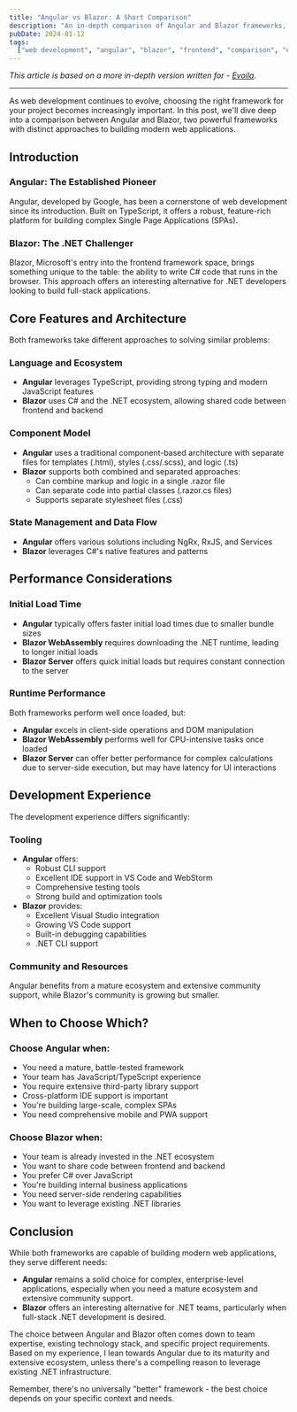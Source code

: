 ```yaml
---
title: "Angular vs Blazor: A Short Comparison"
description: "An in-depth comparison of Angular and Blazor frameworks, exploring their strengths, weaknesses, and best use cases to help you make an informed decision for your next project."
pubDate: 2024-01-12
tags:
  ["web development", "angular", "blazor", "frontend", "comparison", "evoila"]
---
```


_This article is based on a more in-depth version written for - [Evoila](https://www.evoila.com)._

---

As web development continues to evolve, choosing the right framework for your project becomes increasingly important. In this post, we'll dive deep into a comparison between Angular and Blazor, two powerful frameworks with distinct approaches to building modern web applications.

## Introduction

### Angular: The Established Pioneer

Angular, developed by Google, has been a cornerstone of web development since its introduction. Built on TypeScript, it offers a robust, feature-rich platform for building complex Single Page Applications (SPAs).

### Blazor: The .NET Challenger

Blazor, Microsoft's entry into the frontend framework space, brings something unique to the table: the ability to write C# code that runs in the browser. This approach offers an interesting alternative for .NET developers looking to build full-stack applications.

## Core Features and Architecture

Both frameworks take different approaches to solving similar problems:

### Language and Ecosystem

- **Angular** leverages TypeScript, providing strong typing and modern JavaScript features
- **Blazor** uses C# and the .NET ecosystem, allowing shared code between frontend and backend

### Component Model

- **Angular** uses a traditional component-based architecture with separate files for templates (.html), styles (.css/.scss), and logic (.ts)
- **Blazor** supports both combined and separated approaches:
  - Can combine markup and logic in a single .razor file
  - Can separate code into partial classes (.razor.cs files)
  - Supports separate stylesheet files (.css)

### State Management and Data Flow

- **Angular** offers various solutions including NgRx, RxJS, and Services
- **Blazor** leverages C#'s native features and patterns

## Performance Considerations

### Initial Load Time

- **Angular** typically offers faster initial load times due to smaller bundle sizes
- **Blazor WebAssembly** requires downloading the .NET runtime, leading to longer initial loads
- **Blazor Server** offers quick initial loads but requires constant connection to the server

### Runtime Performance

Both frameworks perform well once loaded, but:

- **Angular** excels in client-side operations and DOM manipulation
- **Blazor WebAssembly** performs well for CPU-intensive tasks once loaded
- **Blazor Server** can offer better performance for complex calculations due to server-side execution, but may have latency for UI interactions

## Development Experience

The development experience differs significantly:

### Tooling

- **Angular** offers:
  - Robust CLI support
  - Excellent IDE support in VS Code and WebStorm
  - Comprehensive testing tools
  - Strong build and optimization tools
- **Blazor** provides:
  - Excellent Visual Studio integration
  - Growing VS Code support
  - Built-in debugging capabilities
  - .NET CLI support

### Community and Resources

Angular benefits from a mature ecosystem and extensive community support, while Blazor's community is growing but smaller.

## When to Choose Which?

### Choose Angular when:

- You need a mature, battle-tested framework
- Your team has JavaScript/TypeScript experience
- You require extensive third-party library support
- Cross-platform IDE support is important
- You're building large-scale, complex SPAs
- You need comprehensive mobile and PWA support

### Choose Blazor when:

- Your team is already invested in the .NET ecosystem
- You want to share code between frontend and backend
- You prefer C# over JavaScript
- You're building internal business applications
- You need server-side rendering capabilities
- You want to leverage existing .NET libraries

## Conclusion

While both frameworks are capable of building modern web applications, they serve different needs:

- **Angular** remains a solid choice for complex, enterprise-level applications, especially when you need a mature ecosystem and extensive community support.
- **Blazor** offers an interesting alternative for .NET teams, particularly when full-stack .NET development is desired.

The choice between Angular and Blazor often comes down to team expertise, existing technology stack, and specific project requirements. Based on my experience, I lean towards Angular due to its maturity and extensive ecosystem, unless there's a compelling reason to leverage existing .NET infrastructure.

Remember, there's no universally "better" framework - the best choice depends on your specific context and needs.
